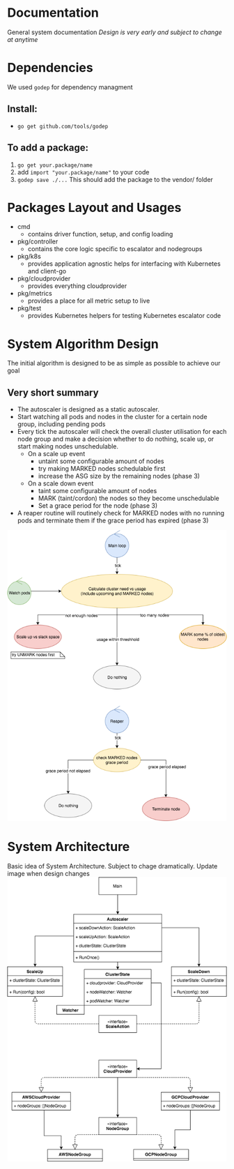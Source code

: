 # Documentation
General system documentation
*Design is very early and subject to change at anytime*

# Dependencies
We used `godep` for dependency managment
## Install: 
- `go get github.com/tools/godep`
## To add a package: 
1. `go get your.package/name`
2. add `import "your.package/name"` to your code
3. `godep save ./...`
This should add the package to the vendor/ folder

# Packages Layout and Usages
- cmd
    - contains driver function, setup, and config loading
- pkg/controller
    - contains the core logic specific to escalator and nodegroups
- pkg/k8s
    - provides application agnostic helps for interfacing with Kubernetes and client-go
- pkg/cloudprovider
    - provides everything cloudprovider
- pkg/metrics
    - provides a place for all metric setup to live
- pkg/test
    - provides Kubernetes helpers for testing Kubernetes escalator code

# System Algorithm Design
The initial algorithm is designed to be as simple as possible to achieve our goal

## Very short summary
- The autoscaler is designed as a static autoscaler. 
- Start watching all pods and nodes in the cluster for a certain node group, including pending pods
- Every tick the autoscaler will check the overall cluster utilisation for each node group and make a decision whether to do nothing, scale up, or start making nodes unschedulable.
    - On a scale up event
        - untaint some configurable amount of nodes
        - try making MARKED nodes schedulable first
        - increase the ASG size by the remaining nodes (phase 3)
    - On a scale down event
        - taint some configurable amount of nodes
        - MARK (taint/cordon) the nodes so they become unschedulable
        - Set a grace period for the node (phase 3)
- A reaper routine will routinely check for MARKED nodes with no running pods and terminate them if the grace period has expired (phase 3)

![Algorithm](Algorithm.png)

# System Architecture
Basic idea of System Architecture. Subject to chage dramatically. Update image when design changes
![UML](UML.png)
